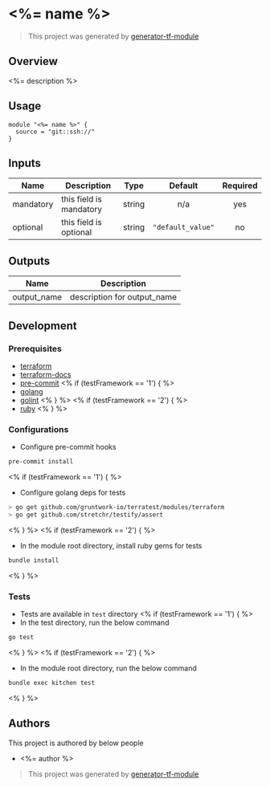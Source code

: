 # <%= name %>

> This project was generated by [generator-tf-module](https://github.com/sudokar/generator-tf-module)

## Overview

<%= description %>

## Usage

```hcl
module "<%= name %>" {
  source = "git::ssh://"
}
```

<!-- BEGINNING OF PRE-COMMIT-TERRAFORM DOCS HOOK -->
## Inputs

| Name | Description | Type | Default | Required |
|------|-------------|:----:|:-----:|:-----:|
| mandatory | this field is mandatory | string | n/a | yes |
| optional | this field is optional | string | `"default_value"` | no |

## Outputs

| Name | Description |
|------|-------------|
| output\_name | description for output_name |

<!-- END OF PRE-COMMIT-TERRAFORM DOCS HOOK -->

## Development

### Prerequisites

- [terraform](https://learn.hashicorp.com/terraform/getting-started/install#installing-terraform)
- [terraform-docs](https://github.com/segmentio/terraform-docs)
- [pre-commit](https://pre-commit.com/#install)
<% if (testFramework == '1') { %>
- [golang](https://golang.org/doc/install#install)
- [golint](https://github.com/golang/lint#installation)
<% } %>
<% if (testFramework == '2') { %>
- [ruby](https://rvm.io/)
<% } %>

### Configurations

- Configure pre-commit hooks
```sh
pre-commit install
```

<% if (testFramework == '1') { %>
- Configure golang deps for tests
```sh
> go get github.com/gruntwork-io/terratest/modules/terraform
> go get github.com/stretchr/testify/assert
```
<% } %>
<% if (testFramework == '2') { %>
- In the module root directory, install ruby gems for tests
```sh
bundle install
```
<% } %>

### Tests

- Tests are available in `test` directory
<% if (testFramework == '1') { %>
- In the test directory, run the below command
```sh
go test
```
<% } %>
<% if (testFramework == '2') { %>
- In the module root directory, run the below command
```sh
bundle exec kitchen test
```
<% } %>

## Authors

This project is authored by below people

- <%= author %>

> This project was generated by [generator-tf-module](https://github.com/sudokar/generator-tf-module)
